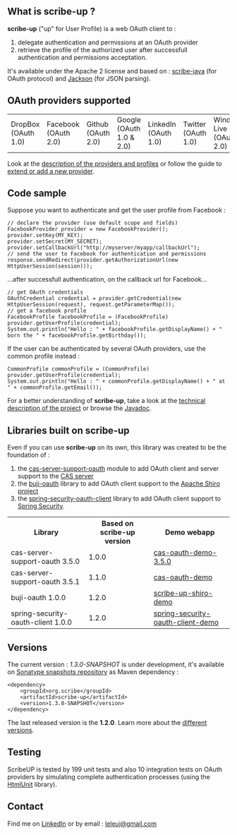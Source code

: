 <h2>What is scribe-up ?</h2>

<b>scribe-up</b> ("up" for User Profile) is a web OAuth client to :
<ol>
<li>delegate authentication and permissions at an OAuth provider</li>
<li>retrieve the profile of the authorized user after successfull authentication and permissions acceptation.</li>
</ol>

It's available under the Apache 2 license and based on : <a href="https://github.com/fernandezpablo85/scribe-java">scribe-java</a> (for OAuth protocol) and <a href="https://github.com/FasterXML/jackson-core">Jackson</a> (for JSON parsing).

<h2>OAuth providers supported</h2>

<table><tr>
<td>DropBox (OAuth 1.0)</td><td>Facebook (OAuth 2.0)</td><td>Github (OAuth 2.0)</td><td>Google (OAuth 1.0 & 2.0)</td><td>LinkedIn (OAuth 1.0)</td><td>Twitter (OAuth 1.0)</td><td>Windows Live (OAuth 2.0)</td><td>WordPress (OAuth 2.0)</td><td>Yahoo (OAuth 1.0)</td>
</tr></table>

Look at the <a href="https://github.com/leleuj/scribe-up/wiki/Description-of-providers-and-profiles">description of the providers and profiles</a> or follow the guide to <a href="https://github.com/leleuj/scribe-up/wiki/Extend-or-add-a-new-provider">extend or add a new provider</a>.

<h2>Code sample</h2>

Suppose you want to authenticate and get the user profile from Facebook :
<pre><code>// declare the provider (use default scope and fields)
FacebookProvider provider = new FacebookProvider();
provider.setKey(MY_KEY);
provider.setSecret(MY_SECRET);
provider.setCallbackUrl("http://myserver/myapp/callbackUrl");
// send the user to Facebook for authentication and permissions
response.sendRedirect(provider.getAuthorizationUrl(new HttpUserSession(session)));</code></pre>
...after successfull authentication, on the callback url for Facebook...
<pre><code>// get OAuth credentials
OAuthCredential credential = provider.getCredential(new HttpUserSession(request), request.getParameterMap());
// get a facebook profile
FacebookProfile facebookProfile = (FacebookProfile) provider.getUserProfile(credential);
System.out.println("Hello : " + facebookProfile.getDisplayName() + " born the " + facebookProfile.getBirthday());</code></pre>
If the user can be authenticated by several OAuth providers, use the common profile instead :
<pre><code>CommonProfile commonProfile = (CommonProfile) provider.getUserProfile(credential);
System.out.println("Hello : " + commonProfile.getDisplayName() + " at " + commonProfile.getEmail());</code></pre>

For a better understanding of <b>scribe-up</b>, take a look at the <a href="https://github.com/leleuj/scribe-up/wiki/Technical-description">technical description of the project</a> or browse the <a href="http://javadoc.leleuj.cloudbees.net/">Javadoc</a>.

<h2>Libraries built on scribe-up</h2>

Even if you can use <b>scribe-up</b> on its own, this library was created to be the foundation of :
<ol>
<li>the <a href="https://wiki.jasig.org/display/CASUM/OAuth">cas-server-support-oauth</a> module to add OAuth client and server support to the <a href="http://www.jasig.org/cas">CAS server</a></li>
<li>the <a href="https://github.com/bujiio/buji-oauth">buji-oauth</a> library to add OAuth client support to the <a href="http://shiro.apache.org">Apache Shiro project</a></li>
<li>the <a href="https://github.com/leleuj/spring-security-oauth-client">spring-security-oauth-client</a> library to add OAuth client support to <a href="http://static.springsource.org/spring-security/site/">Spring Security</a>.</li>
</ol>

<table>
<tr><th>Library</th><th>Based on scribe-up version</th><th>Demo webapp</th></tr>
<tr><td>cas-server-support-oauth 3.5.0</td><td>1.0.0</td><td><a href="https://github.com/leleuj/cas-oauth-demo-3.5.0">cas-oauth-demo-3.5.0</a></td></tr>
<tr><td>cas-server-support-oauth 3.5.1</td><td>1.1.0</td><td><a href="https://github.com/leleuj/cas-oauth-demo">cas-oauth-demo</a></td></tr>
<tr><td>buji-oauth 1.0.0</td><td>1.2.0</td><td><a href="https://github.com/leleuj/scribe-up-shiro-demo">scribe-up-shiro-demo</a></td></tr>
<tr><td>spring-security-oauth-client 1.0.0</td><td>1.2.0</td><td><a href="https://github.com/leleuj/spring-security-oauth-client-demo">spring-security-oauth-client-demo</a></td></tr>
</table>

<h2>Versions</h2>

The current version : <i>1.3.0-SNAPSHOT</i> is under development, it's available on <a href="https://oss.sonatype.org/content/repositories/snapshots/org/scribe/scribe-up/">Sonatype snapshots repository</a> as Maven dependency :
<pre><code>&lt;dependency&gt;
    &lt;groupId&gt;org.scribe&lt;/groupId&gt;
    &lt;artifactId&gt;scribe-up&lt;/artifactId&gt;
    &lt;version&gt;1.3.0-SNAPSHOT&lt;/version&gt;
&lt;/dependency&gt;</code></pre>
The last released version is the <b>1.2.0</b>. Learn more about the <a href="https://github.com/leleuj/scribe-up/wiki/Versions">different versions</a>.

<h2>Testing</h2>

ScribeUP is tested by 199 unit tests and also 10 integration tests on OAuth providers by simulating complete authentication processes (using the <a href="http://htmlunit.sourceforge.net/">HtmlUnit</a> library).

<h2>Contact</h2>

Find me on <a href="http://www.linkedin.com/in/jleleu">LinkedIn</a> or by email : leleuj@gmail.com
